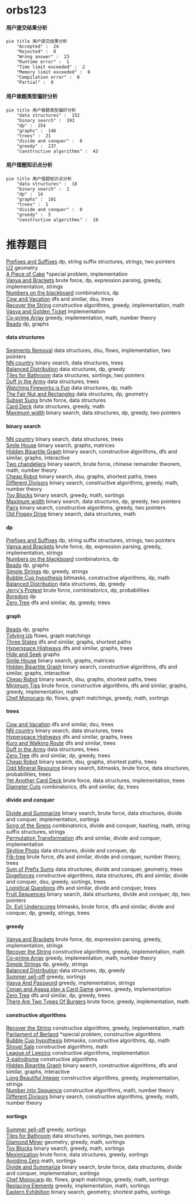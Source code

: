 # orbs123
<!-- tabs:start -->
#### **用户提交结果分析**

```mermaid
pie title 用户提交结果分析
    "Accepted" :  24
    "Rejected" :  0
    "Wrong answer" :  23
    "Runtime error" :  1
    "Time limit exceeded" :  2
    "Memory limit exceeded" :  0
    "Compilation error" :  0
    "Partial" :  0
```
#### **用户做题类型偏好分析**

```mermaid
pie title 用户做题类型偏好分析
    "data structures" :  152
    "binary search" :  193
    "dp" :  154
    "graphs" :  146
    "trees" :  21
    "divide and conquer" :  0
    "greedy" :  237
    "constructive algorithms" :  43
```
#### **用户错题知识点分析**

```mermaid
pie title 用户错题知识点分析
    "data structures" :  18
    "binary search" :  1
    "dp" :  14
    "graphs" :  101
    "trees" :  1
    "divide and conquer" :  0
    "greedy" :  5
    "constructive algorithms" :  18
```
<!-- tabs:end -->
# 推荐题目
[Prefixes and Suffixes](http://codeforces.com/problemset/problem/432/D)		dp,
                        string suffix structures,
                        strings,
                        two pointers		  
[U2](https://codeforces.com/contest/1143/problem/F)		geometry		  
[A Piece of Cake](http://codeforces.com/problemset/problem/171/C)		*special problem,
                        implementation		  
[Vanya and Brackets](http://codeforces.com/problemset/problem/552/E)		brute force,
                        dp,
                        expression parsing,
                        greedy,
                        implementation,
                        strings		  
[Numbers on the blackboard](http://codeforces.com/problemset/problem/878/E)		combinatorics,
                        dp		  
[Cow and Vacation](http://codeforces.com/problemset/problem/1307/F)		dfs and similar,
                        dsu,
                        trees		  
[Recover the String](https://codeforces.com/contest/709/problem/D)		constructive algorithms,
                        greedy,
                        implementation,
                        math		  
[Vasya and Golden Ticket](http://codeforces.com/problemset/problem/1030/C)		implementation		  
[Co-prime Array](http://codeforces.com/problemset/problem/660/A)		greedy,
                        implementation,
                        math,
                        number theory		  
[Beads](http://codeforces.com/problemset/problem/8/E)		dp,
                        graphs		  
<!-- tabs:start -->
#### **data structures**
[Segments Removal](http://codeforces.com/problemset/problem/899/E)		data structures,
                        dsu,
                        flows,
                        implementation,
                        two pointers		  
[NN country](http://codeforces.com/problemset/problem/983/E)		binary search,
                        data structures,
                        trees		  
[Balanced Distribution](http://codeforces.com/problemset/problem/1237/G)		data structures,
                        dp,
                        greedy		  
[Tiles for Bathroom](https://codeforces.com/contest/1501/problem/F)		data structures,
                        sortings,
                        two pointers		  
[Duff in the Army](http://codeforces.com/problemset/problem/587/C)		data structures,
                        trees		  
[Watching Fireworks is Fun](http://codeforces.com/problemset/problem/372/C)		data structures,
                        dp,
                        math		  
[The Fair Nut and Rectangles](http://codeforces.com/problemset/problem/1083/E)		data structures,
                        dp,
                        geometry		  
[Subset Sums](http://codeforces.com/problemset/problem/348/C)		brute force,
                        data structures		  
[Card Deck](http://codeforces.com/problemset/problem/1492/B)		data structures,
                        greedy,
                        math		  
[Maximum width](http://codeforces.com/problemset/problem/1492/C)		binary search,
                        data structures,
                        dp,
                        greedy,
                        two pointers		  
#### **binary search**
[NN country](http://codeforces.com/problemset/problem/983/E)		binary search,
                        data structures,
                        trees		  
[Smile House](http://codeforces.com/problemset/problem/147/B)		binary search,
                        graphs,
                        matrices		  
[Hidden Bipartite Graph](http://codeforces.com/problemset/problem/1033/E)		binary search,
                        constructive algorithms,
                        dfs and similar,
                        graphs,
                        interactive		  
[Two chandeliers](http://codeforces.com/problemset/problem/1500/B)		binary search,
                        brute force,
                        chinese remainder theorem,
                        math,
                        number theory		  
[Cheap Robot](http://codeforces.com/problemset/problem/1253/F)		binary search,
                        dsu,
                        graphs,
                        shortest paths,
                        trees		  
[Different Divisors](http://codeforces.com/problemset/problem/1474/B)		binary search,
                        constructive algorithms,
                        greedy,
                        math,
                        number theory		  
[Toy Blocks](http://codeforces.com/problemset/problem/1452/B)		binary search,
                        greedy,
                        math,
                        sortings		  
[Maximum width](http://codeforces.com/problemset/problem/1492/C)		binary search,
                        data structures,
                        dp,
                        greedy,
                        two pointers		  
[Pairs](http://codeforces.com/problemset/problem/1463/D)		binary search,
                        constructive algorithms,
                        greedy,
                        two pointers		  
[Old Floppy Drive](http://codeforces.com/problemset/problem/1490/G)		binary search,
                        data structures,
                        math		  
#### **dp**
[Prefixes and Suffixes](http://codeforces.com/problemset/problem/432/D)		dp,
                        string suffix structures,
                        strings,
                        two pointers		  
[Vanya and Brackets](http://codeforces.com/problemset/problem/552/E)		brute force,
                        dp,
                        expression parsing,
                        greedy,
                        implementation,
                        strings		  
[Numbers on the blackboard](http://codeforces.com/problemset/problem/878/E)		combinatorics,
                        dp		  
[Beads](http://codeforces.com/problemset/problem/8/E)		dp,
                        graphs		  
[Simple Strings](http://codeforces.com/problemset/problem/665/C)		dp,
                        greedy,
                        strings		  
[Bubble Cup hypothesis](https://codeforces.com/contest/1424/problem/I)		bitmasks,
                        constructive algorithms,
                        dp,
                        math		  
[Balanced Distribution](http://codeforces.com/problemset/problem/1237/G)		data structures,
                        dp,
                        greedy		  
[Jerry's Protest](http://codeforces.com/problemset/problem/626/D)		brute force,
                        combinatorics,
                        dp,
                        probabilities		  
[Boredom](http://codeforces.com/problemset/problem/455/A)		dp		  
[Zero Tree](http://codeforces.com/problemset/problem/274/B)		dfs and similar,
                        dp,
                        greedy,
                        trees		  
#### **graph**
[Beads](http://codeforces.com/problemset/problem/8/E)		dp,
                        graphs		  
[Tidying Up](http://codeforces.com/problemset/problem/316/C2)		flows,
                        graph matchings		  
[Three States](http://codeforces.com/problemset/problem/590/C)		dfs and similar,
                        graphs,
                        shortest paths		  
[Hyperspace Highways](http://codeforces.com/problemset/problem/1045/C)		dfs and similar,
                        graphs,
                        trees		  
[Hide and Seek](http://codeforces.com/problemset/problem/1147/A)		graphs		  
[Smile House](http://codeforces.com/problemset/problem/147/B)		binary search,
                        graphs,
                        matrices		  
[Hidden Bipartite Graph](http://codeforces.com/problemset/problem/1033/E)		binary search,
                        constructive algorithms,
                        dfs and similar,
                        graphs,
                        interactive		  
[Cheap Robot](http://codeforces.com/problemset/problem/1253/F)		binary search,
                        dsu,
                        graphs,
                        shortest paths,
                        trees		  
[Minimum Ties](http://codeforces.com/problemset/problem/1487/C)		brute force,
                        constructive algorithms,
                        dfs and similar,
                        graphs,
                        greedy,
                        implementation,
                        math		  
[Chef Monocarp](http://codeforces.com/problemset/problem/1437/C)		dp,
                        flows,
                        graph matchings,
                        greedy,
                        math,
                        sortings		  
#### **trees**
[Cow and Vacation](http://codeforces.com/problemset/problem/1307/F)		dfs and similar,
                        dsu,
                        trees		  
[NN country](http://codeforces.com/problemset/problem/983/E)		binary search,
                        data structures,
                        trees		  
[Hyperspace Highways](http://codeforces.com/problemset/problem/1045/C)		dfs and similar,
                        graphs,
                        trees		  
[Kuro and Walking Route](http://codeforces.com/problemset/problem/979/C)		dfs and similar,
                        trees		  
[Duff in the Army](http://codeforces.com/problemset/problem/587/C)		data structures,
                        trees		  
[Zero Tree](http://codeforces.com/problemset/problem/274/B)		dfs and similar,
                        dp,
                        greedy,
                        trees		  
[Cheap Robot](http://codeforces.com/problemset/problem/1253/F)		binary search,
                        dsu,
                        graphs,
                        shortest paths,
                        trees		  
[Odd Mineral Resource](http://codeforces.com/problemset/problem/1479/D)		binary search,
                        bitmasks,
                        brute force,
                        data structures,
                        probabilities,
                        trees		  
[Yet Another Card Deck](http://codeforces.com/problemset/problem/1511/C)		brute force,
                        data structures,
                        implementation,
                        trees		  
[Diameter Cuts](http://codeforces.com/problemset/problem/1499/F)		combinatorics,
                        dfs and similar,
                        dp,
                        trees		  
#### **divide and conquer**
[Divide and Summarize](http://codeforces.com/problemset/problem/1461/D)		binary search,
                        brute force,
                        data structures,
                        divide and conquer,
                        implementation,
                        sortings		  
[Song of the Sirens](http://codeforces.com/problemset/problem/1466/G)		combinatorics,
                        divide and conquer,
                        hashing,
                        math,
                        string suffix structures,
                        strings		  
[Permutation Transformation](http://codeforces.com/problemset/problem/1490/D)		dfs and similar,
                        divide and conquer,
                        implementation		  
[Skyline Photo](https://codeforces.com/contest/1483/problem/C)		data structures,
                        divide and conquer,
                        dp		  
[Fib-tree](http://codeforces.com/problemset/problem/1491/E)		brute force,
                        dfs and similar,
                        divide and conquer,
                        number theory,
                        trees		  
[Sum of Prefix Sums](http://codeforces.com/problemset/problem/1303/G)		data structures,
                        divide and conquer,
                        geometry,
                        trees		  
[Dogeforces](http://codeforces.com/problemset/problem/1494/D)		constructive algorithms,
                        data structures,
                        dfs and similar,
                        divide and conquer,
                        dsu,
                        greedy,
                        sortings,
                        trees		  
[Logistical Questions](http://codeforces.com/problemset/problem/566/C)		dfs and similar,
                        divide and conquer,
                        trees		  
[Fruit Sequences](http://codeforces.com/problemset/problem/1428/F)		binary search,
                        data structures,
                        divide and conquer,
                        dp,
                        two pointers		  
[Dr. Evil Underscores](http://codeforces.com/problemset/problem/1285/D)		bitmasks,
                        brute force,
                        dfs and similar,
                        divide and conquer,
                        dp,
                        greedy,
                        strings,
                        trees		  
#### **greedy**
[Vanya and Brackets](http://codeforces.com/problemset/problem/552/E)		brute force,
                        dp,
                        expression parsing,
                        greedy,
                        implementation,
                        strings		  
[Recover the String](https://codeforces.com/contest/709/problem/D)		constructive algorithms,
                        greedy,
                        implementation,
                        math		  
[Co-prime Array](http://codeforces.com/problemset/problem/660/A)		greedy,
                        implementation,
                        math,
                        number theory		  
[Simple Strings](http://codeforces.com/problemset/problem/665/C)		dp,
                        greedy,
                        strings		  
[Balanced Distribution](http://codeforces.com/problemset/problem/1237/G)		data structures,
                        dp,
                        greedy		  
[Summer sell-off](http://codeforces.com/problemset/problem/810/B)		greedy,
                        sortings		  
[Vasya And Password](http://codeforces.com/problemset/problem/1051/A)		greedy,
                        implementation,
                        strings		  
[Conan and Agasa play a Card Game](http://codeforces.com/problemset/problem/914/B)		games,
                        greedy,
                        implementation		  
[Zero Tree](http://codeforces.com/problemset/problem/274/B)		dfs and similar,
                        dp,
                        greedy,
                        trees		  
[There Are Two Types Of Burgers](http://codeforces.com/problemset/problem/1207/A)		brute force,
                        greedy,
                        implementation,
                        math		  
#### **constructive algorithms**
[Recover the String](https://codeforces.com/contest/709/problem/D)		constructive algorithms,
                        greedy,
                        implementation,
                        math		  
[Parliament of Berland](http://codeforces.com/problemset/problem/644/A)		*special problem,
                        constructive algorithms		  
[Bubble Cup hypothesis](https://codeforces.com/contest/1424/problem/I)		bitmasks,
                        constructive algorithms,
                        dp,
                        math		  
[Shovel Sale](http://codeforces.com/problemset/problem/899/D)		constructive algorithms,
                        math		  
[League of Leesins](http://codeforces.com/problemset/problem/1255/C)		constructive algorithms,
                        implementation		  
[3-palindrome](http://codeforces.com/problemset/problem/805/B)		constructive algorithms		  
[Hidden Bipartite Graph](http://codeforces.com/problemset/problem/1033/E)		binary search,
                        constructive algorithms,
                        dfs and similar,
                        graphs,
                        interactive		  
[Long Beautiful Integer](https://codeforces.com/contest/1269/problem/C)		constructive algorithms,
                        greedy,
                        implementation,
                        strings		  
[Number into Sequence](http://codeforces.com/problemset/problem/1454/D)		constructive algorithms,
                        math,
                        number theory		  
[Different Divisors](http://codeforces.com/problemset/problem/1474/B)		binary search,
                        constructive algorithms,
                        greedy,
                        math,
                        number theory		  
#### **sortings**
[Summer sell-off](http://codeforces.com/problemset/problem/810/B)		greedy,
                        sortings		  
[Tiles for Bathroom](https://codeforces.com/contest/1501/problem/F)		data structures,
                        sortings,
                        two pointers		  
[Diamond Miner](http://codeforces.com/problemset/problem/1495/A)		geometry,
                        greedy,
                        math,
                        sortings		  
[Toy Blocks](http://codeforces.com/problemset/problem/1452/B)		binary search,
                        greedy,
                        math,
                        sortings		  
[Meximization](http://codeforces.com/problemset/problem/1497/A)		brute force,
                        data structures,
                        greedy,
                        sortings		  
[Avoiding Zero](http://codeforces.com/problemset/problem/1427/A)		math,
                        sortings		  
[Divide and Summarize](http://codeforces.com/problemset/problem/1461/D)		binary search,
                        brute force,
                        data structures,
                        divide and conquer,
                        implementation,
                        sortings		  
[Chef Monocarp](http://codeforces.com/problemset/problem/1437/C)		dp,
                        flows,
                        graph matchings,
                        greedy,
                        math,
                        sortings		  
[Replacing Elements](http://codeforces.com/problemset/problem/1473/A)		greedy,
                        implementation,
                        math,
                        sortings		  
[Eastern Exhibition](http://codeforces.com/problemset/problem/1486/B)		binary search,
                        geometry,
                        shortest paths,
                        sortings		  
<!-- tabs:end -->
